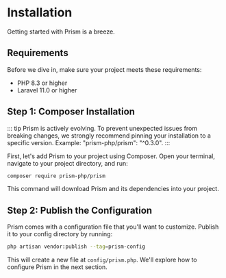 # Installation

Getting started with Prism is a breeze.

## Requirements

Before we dive in, make sure your project meets these requirements:

- PHP 8.3 or higher
- Laravel 11.0 or higher

## Step 1: Composer Installation

::: tip
Prism is actively evolving. To prevent unexpected issues from breaking changes, we strongly recommend pinning your installation to a specific version. Example: "prism-php/prism": "^0.3.0".
:::

First, let's add Prism to your project using Composer. Open your terminal, navigate to your project directory, and run:

```bash
composer require prism-php/prism
```

This command will download Prism and its dependencies into your project.

## Step 2: Publish the Configuration

Prism comes with a configuration file that you'll want to customize. Publish it to your config directory by running:

```bash
php artisan vendor:publish --tag=prism-config
```

This will create a new file at `config/prism.php`. We'll explore how to configure Prism in the next section.
